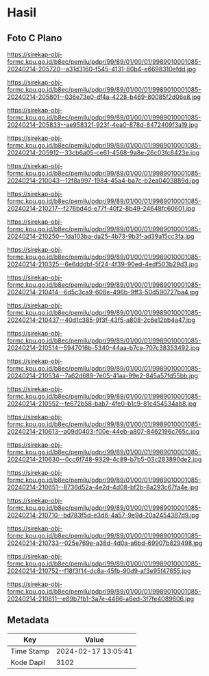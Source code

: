 # Hasil

## Foto C Plano

https://sirekap-obj-formc.kpu.go.id/b8ec/pemilu/pdpr/99/89/01/00/01/9989010001085-20240214-205720--a31d3160-f545-4131-80b4-e6698310efdd.jpg

https://sirekap-obj-formc.kpu.go.id/b8ec/pemilu/pdpr/99/89/01/00/01/9989010001085-20240214-205801--036e73e0-df4a-4228-b469-80085f2d06e8.jpg

https://sirekap-obj-formc.kpu.go.id/b8ec/pemilu/pdpr/99/89/01/00/01/9989010001085-20240214-205833--ae95832f-923f-4ea0-878d-8472409f3a19.jpg

https://sirekap-obj-formc.kpu.go.id/b8ec/pemilu/pdpr/99/89/01/00/01/9989010001085-20240214-205912--33cb6a05-ce61-4568-9a8e-26c03fc6423e.jpg

https://sirekap-obj-formc.kpu.go.id/b8ec/pemilu/pdpr/99/89/01/00/01/9989010001085-20240214-210043--12f8a997-1984-45a4-ba7c-b2ea0403889d.jpg

https://sirekap-obj-formc.kpu.go.id/b8ec/pemilu/pdpr/99/89/01/00/01/9989010001085-20240214-210217--f276bd4d-e77f-40f2-8b49-24648fc60601.jpg

https://sirekap-obj-formc.kpu.go.id/b8ec/pemilu/pdpr/99/89/01/00/01/9989010001085-20240214-210250--1da103ba-da25-4b73-9b3f-ad39a15cc3fa.jpg

https://sirekap-obj-formc.kpu.go.id/b8ec/pemilu/pdpr/99/89/01/00/01/9989010001085-20240214-210325--6e6dddbf-5f24-4f39-90ed-4edf503b29d3.jpg

https://sirekap-obj-formc.kpu.go.id/b8ec/pemilu/pdpr/99/89/01/00/01/9989010001085-20240214-210414--6d5c3ca9-608e-496b-9ff3-50d590727ba4.jpg

https://sirekap-obj-formc.kpu.go.id/b8ec/pemilu/pdpr/99/89/01/00/01/9989010001085-20240214-210437--40d1c385-9f3f-43f5-a808-2c6e12bb4a47.jpg

https://sirekap-obj-formc.kpu.go.id/b8ec/pemilu/pdpr/99/89/01/00/01/9989010001085-20240214-210514--5947016b-5340-44aa-b7ce-707c38353492.jpg

https://sirekap-obj-formc.kpu.go.id/b8ec/pemilu/pdpr/99/89/01/00/01/9989010001085-20240214-210534--7a62d689-7e05-41aa-99e2-845a57fd55bb.jpg

https://sirekap-obj-formc.kpu.go.id/b8ec/pemilu/pdpr/99/89/01/00/01/9989010001085-20240214-210552--fe672b58-bab7-4fe0-b1c9-81c454534ab8.jpg

https://sirekap-obj-formc.kpu.go.id/b8ec/pemilu/pdpr/99/89/01/00/01/9989010001085-20240214-210613--a09d0403-f00e-44eb-a807-8462196c765c.jpg

https://sirekap-obj-formc.kpu.go.id/b8ec/pemilu/pdpr/99/89/01/00/01/9989010001085-20240214-210630--0cc6f748-9329-4c89-b7b5-03c283890de2.jpg

https://sirekap-obj-formc.kpu.go.id/b8ec/pemilu/pdpr/99/89/01/00/01/9989010001085-20240214-210651--8736d52a-4e2d-4d08-bf2b-8a293c67fa4e.jpg

https://sirekap-obj-formc.kpu.go.id/b8ec/pemilu/pdpr/99/89/01/00/01/9989010001085-20240214-210710--bd783f5d-e3d6-4a57-9e9d-20a2454387d9.jpg

https://sirekap-obj-formc.kpu.go.id/b8ec/pemilu/pdpr/99/89/01/00/01/9989010001085-20240214-210733--025e769e-a38d-4d0a-a6bd-69907b829498.jpg

https://sirekap-obj-formc.kpu.go.id/b8ec/pemilu/pdpr/99/89/01/00/01/9989010001085-20240214-210752--f18f3f14-dc8a-45fb-90d9-af3e95f47655.jpg

https://sirekap-obj-formc.kpu.go.id/b8ec/pemilu/pdpr/99/89/01/00/01/9989010001085-20240214-210811--e89b7fb1-3a7e-4466-a6ed-3f7fe4089606.jpg


## Metadata

| Key        | Value               |
| ---------- | ------------------- |
| Time Stamp | 2024-02-17 13:05:41 |
| Kode Dapil | 3102                |



